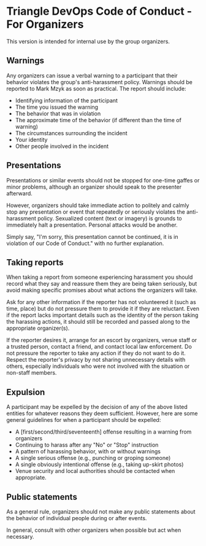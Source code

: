 # Triangle DevOps Code of Conduct - For Organizers

This version is intended for internal use by the group organizers.

## Warnings

Any organizers can issue a verbal warning to a participant that
their behavior violates the group's anti-harassment policy. Warnings should
be reported to Mark Mzyk as soon as practical. The report should include:

* Identifying information of the participant
* The time you issued the warning
* The behavior that was in violation
* The approximate time of the behavior (if different than the time of warning)
* The circumstances surrounding the incident
* Your identity
* Other people involved in the incident

## Presentations

Presentations or similar events should not be stopped for one-time gaffes or
minor problems, although an organizer should speak to the presenter afterward.

However, organizers should take immediate action to politely and calmly stop any
presentation or event that repeatedly or seriously violates the anti-harassment
policy. Sexualized content (text or imagery) is grounds to immediately halt a
presentation. Personal attacks would be another.

Simply say, "I'm sorry, this presentation cannot be continued, it
is in violation of our Code of Conduct." with no further explanation.

## Taking reports

When taking a report from someone experiencing harassment you should record what
they say and reassure them they are being taken seriously, but avoid making
specific promises about what actions the organizers will take.

Ask for any other information if the reporter has not volunteered it (such as
time, place) but do not pressure them to provide it if they are reluctant. Even
if the report lacks important details such as the identity of the person taking
the harassing actions, it should still be recorded and passed along to the
appropriate organizer(s).

If the reporter desires it, arrange for an escort by organizers, venue staff
or a trusted person, contact a friend, and contact local law enforcement. Do not
pressure the reporter to take any action if they do not want to do it. Respect
the reporter's privacy by not sharing unnecessary details with others,
especially individuals who were not involved with the situation or non-staff
members.

## Expulsion

A participant may be expelled by the decision of any of the above listed
entities for whatever reasons they deem sufficient. However, here are some
general guidelines for when a participant should be expelled:

* A [first/second/third/seventeenth] offense resulting in a warning from
  organizers
* Continuing to harass after any "No" or "Stop" instruction
* A pattern of harassing behavior, with or without warnings
* A single serious offense (e.g., punching or groping someone)
* A single obviously intentional offense (e.g., taking up-skirt photos)
* Venue security and local authorities should be contacted when appropriate.

## Public statements

As a general rule, organizers should not make any public statements about
the behavior of individual people during or after events.

In general, consult with other organizers when possible but act when necessary.

